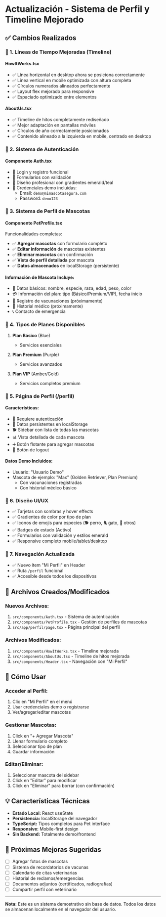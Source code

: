 # Actualización - Sistema de Perfil y Timeline Mejorado

## ✅ Cambios Realizados

### 🔧 1. **Líneas de Tiempo Mejoradas (Timeline)**

#### **HowItWorks.tsx**
- ✅ Línea horizontal en desktop ahora se posiciona correctamente
- ✅ Línea vertical en mobile optimizada con altura completa
- ✅ Círculos numerados alineados perfectamente
- ✅ Layout flex mejorado para responsive
- ✅ Espaciado optimizado entre elementos

#### **AboutUs.tsx**
- ✅ Timeline de hitos completamente rediseñado
- ✅ Mejor adaptación en pantallas móviles
- ✅ Círculos de año correctamente posicionados
- ✅ Contenido alineado a la izquierda en mobile, centrado en desktop

### 🔐 2. **Sistema de Autenticación**

#### **Componente Auth.tsx**
- 🔑 Login y registro funcional
- 👤 Formularios con validación
- 🎨 Diseño profesional con gradientes emerald/teal
- 📝 Credenciales demo incluidas:
  - Email: `demo@mimascotasegura.com`
  - Password: `demo123`

### 🐾 3. **Sistema de Perfil de Mascotas**

#### **Componente PetProfile.tsx**
Funcionalidades completas:
- ✅ **Agregar mascotas** con formulario completo
- ✅ **Editar información** de mascotas existentes
- ✅ **Eliminar mascotas** con confirmación
- ✅ **Vista de perfil detallada** por mascota
- ✅ **Datos almacenados** en localStorage (persistente)

#### **Información de Mascota Incluye:**
- 📝 Datos básicos: nombre, especie, raza, edad, peso, color
- 💳 Información del plan: tipo (Básico/Premium/VIP), fecha inicio
- 💉 Registro de vacunaciones (próximamente)
- 🏥 Historial médico (próximamente)
- 📞 Contacto de emergencia

### 🎯 4. **Tipos de Planes Disponibles**

1. **Plan Básico** (Blue)
   - Servicios esenciales

2. **Plan Premium** (Purple)
   - Servicios avanzados

3. **Plan VIP** (Amber/Gold)
   - Servicios completos premium

### 📱 5. **Página de Perfil (/perfil)**

#### **Características:**
- 🔐 Requiere autenticación
- 💾 Datos persistentes en localStorage
- 🐕 Sidebar con lista de todas las mascotas
- 📊 Vista detallada de cada mascota
- ➕ Botón flotante para agregar mascotas
- 🚪 Botón de logout

#### **Datos Demo Incluidos:**
- Usuario: "Usuario Demo"
- Mascota de ejemplo: "Max" (Golden Retriever, Plan Premium)
  - Con vacunaciones registradas
  - Con historial médico básico

### 🎨 6. **Diseño UI/UX**

- ✅ Tarjetas con sombras y hover effects
- ✅ Gradientes de color por tipo de plan
- ✅ Iconos de emojis para especies (🐕 perro, 🐈 gato, 🐾 otros)
- ✅ Badges de estado (Activo)
- ✅ Formularios con validación y estilos emerald
- ✅ Responsive completo mobile/tablet/desktop

### 🔗 7. **Navegación Actualizada**

- ✅ Nuevo ítem "Mi Perfil" en Header
- ✅ Ruta `/perfil` funcional
- ✅ Accesible desde todos los dispositivos

## 📂 Archivos Creados/Modificados

### **Nuevos Archivos:**
1. `src/components/Auth.tsx` - Sistema de autenticación
2. `src/components/PetProfile.tsx` - Gestión de perfiles de mascotas
3. `src/app/perfil/page.tsx` - Página principal del perfil

### **Archivos Modificados:**
1. `src/components/HowItWorks.tsx` - Timeline mejorada
2. `src/components/AboutUs.tsx` - Timeline de hitos mejorada
3. `src/components/Header.tsx` - Navegación con "Mi Perfil"

## 🚀 Cómo Usar

### **Acceder al Perfil:**
1. Clic en "Mi Perfil" en el menú
2. Usar credenciales demo o registrarse
3. Ver/agregar/editar mascotas

### **Gestionar Mascotas:**
1. Click en "+ Agregar Mascota"
2. Llenar formulario completo
3. Seleccionar tipo de plan
4. Guardar información

### **Editar/Eliminar:**
1. Seleccionar mascota del sidebar
2. Click en "Editar" para modificar
3. Click en "Eliminar" para borrar (con confirmación)

## 💡 Características Técnicas

- **Estado Local:** React useState
- **Persistencia:** localStorage del navegador
- **TypeScript:** Tipos completos para Pet interface
- **Responsive:** Mobile-first design
- **Sin Backend:** Totalmente demo/frontend

## 🎯 Próximas Mejoras Sugeridas

- [ ] Agregar fotos de mascotas
- [ ] Sistema de recordatorios de vacunas
- [ ] Calendario de citas veterinarias
- [ ] Historial de reclamos/emergencias
- [ ] Documentos adjuntos (certificados, radiografías)
- [ ] Compartir perfil con veterinario

---

**Nota:** Este es un sistema demostrativo sin base de datos. Todos los datos se almacenan localmente en el navegador del usuario.
